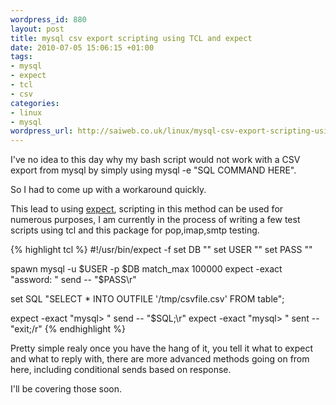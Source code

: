 ```yaml
--- 
wordpress_id: 880
layout: post
title: mysql csv export scripting using TCL and expect
date: 2010-07-05 15:06:15 +01:00
tags: 
- mysql
- expect
- tcl
- csv
categories: 
- linux
- mysql
wordpress_url: http://saiweb.co.uk/linux/mysql-csv-export-scripting-using-tcl-and-expect
---
```

I've no idea to this day why my bash script would not work with a CSV export from mysql by simply using mysql -e "SQL COMMAND HERE".

So I had to come up with a workaround quickly.

This lead to using <a href="http://linux.die.net/man/1/expect">expect</a>, scripting in this method can be used for numerous purposes, I am currently in the process of writing a few test scripts using tcl and this package for pop,imap,smtp testing.

{% highlight tcl %}
#!/usr/bin/expect -f
set DB "<database>"
set USER "<user>"
set PASS "<password>"

spawn mysql -u $USER -p $DB
match_max 100000
expect -exact "assword: "
send -- "$PASS\r"

set SQL "SELECT * INTO OUTFILE '/tmp/csvfile.csv' FROM table";

expect -exact "mysql> "
send -- "$SQL;\r"
expect -exact "mysql> "
sent -- "exit;/r"
{% endhighlight %}

Pretty simple realy once you have the hang of it, you tell it what to expect and what to reply with, there are more advanced methods going on from here, including conditional sends based on response.

I'll be covering those soon.
